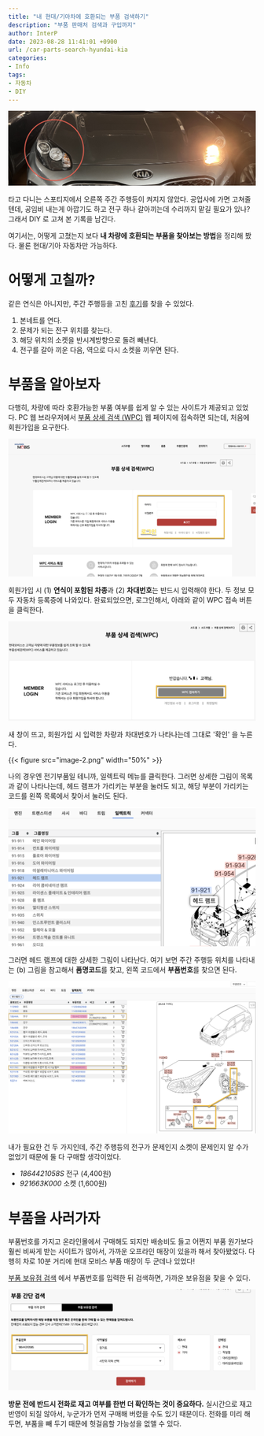 ```yaml
---
title: "내 현대/기아차에 호환되는 부품 검색하기"
description: "부품 판매처 검색과 구입까지"
author: InterP
date: 2023-08-28 11:41:01 +0900
url: /car-parts-search-hyundai-kia
categories:
- Info
tags:
- 자동차
- DIY
---
```

![](image-6.png)

타고 다니는 스포티지에서 오른쪽 주간 주행등이 켜지지 않았다. 공업사에 가면 고쳐줄텐데, 공임비 내는게 아깝기도 하고 전구 하나 갈아끼는데 수리까지 맡길 필요가 있나? 그래서 DIY 로 고쳐 본 기록을 남긴다.

여기서는, 어떻게 고쳤는지 보다 **내 차량에 호환되는 부품을 찾아보는 방법**을 정리해 봤다. 물론 현대/기아 자동차만 가능하다.

# 어떻게 고칠까?

같은 연식은 아니지만, 주간 주행등을 고친 [후기](https://blog.naver.com/PostView.nhn?blogId=dmsrmsdmsrms06&logNo=221385118544&parentCategoryNo=&categoryNo=6&viewDate=&isShowPopularPosts=true&from=search)를 찾을 수 있었다. 

1. 본네트를 연다.
1. 문제가 되는 전구 위치를 찾는다.
1. 해당 위치의 소켓을 반시계방향으로 돌려 빼낸다.
1. 전구를 갈아 끼운 다음, 역으로 다시 소켓을 끼우면 된다. 

# 부품을 알아보자
다행히, 차량에 따라 호환가능한 부품 여부를 쉽게 알 수 있는 사이트가 제공되고 있었다. PC 웹 브라우저에서 [부품 상세 검색 (WPC)](https://www.mobis-as.com/wpc_login_new.do) 웹 페이지에 접속하면 되는데, 처음에 회원가입을 요구한다.

![](image.png)

회원가입 시 (1) **연식이 포함된 차종**과 (2) **차대번호**는 반드시 입력해야 한다. 두 정보 모두 자동차 등록증에 나와있다. 완료되었으면, 로그인해서, 아래와 같이 WPC 접속 버튼을 클릭한다.

![](image-1.png)

새 창이 뜨고, 회원가입 시 입력한 차량과 차대번호가 나타나는데 그대로 '확인' 을 누른다.

{{< figure src="image-2.png" width="50%" >}}

나의 경우엔 전기부품일 테니까, 일렉트릭 메뉴를 클릭한다. 그러면 상세한 그림이 목록과 같이 나타나는데, 헤드 램프가 가리키는 부분을 눌러도 되고, 해당 부분이 가리키는 코드를 왼쪽 목록에서 찾아서 눌러도 된다.

![](image-3.png)

그러면 헤드 램프에 대한 상세한 그림이 나타난다. 여기 보면 주간 주행등 위치를 나타내는 (b) 그림을 참고해서 **품명코드**를 찾고, 왼쪽 코드에서 **부품번호**를 찾으면 된다.

![](image-4.png)

내가 필요한 건 두 가지인데, 주간 주행등의 전구가 문제인지 소켓이 문제인지 알 수가 없었기 때문에 둘 다 구매할 생각이었다.

- *1864421058S* 전구 (4,400원)
- *921663K000* 소켓 (1,600원)

# 부품을 사러가자

부품번호를 가지고 온라인몰에서 구매해도 되지만 배송비도 들고 어쩐지 부품 원가보다 훨씬 비싸게 받는 사이트가 많아서, 가까운 오프라인 매장이 있을까 해서 찾아봤었다. 다행히 차로 10분 거리에 현대 모비스 부품 매장이 두 군데나 있었다!

[부품 보유점 검색](https://www.mobis-as.com/simple_search_inventory.do) 에서 부품번호를 입력한 뒤 검색하면, 가까운 보유점을 찾을 수 있다.

![](image-5.png)

**방문 전에 반드시 전화로 재고 여부를 한번 더 확인하는 것이 중요하다.** 실시간으로 재고 반영이 되질 않아서, 누군가가 먼저 구매해 버렸을 수도 있기 때문이다. 전화를 미리 해 두면, 부품을 빼 두기 때문에 헛걸음할 가능성을 없앨 수 있다.
